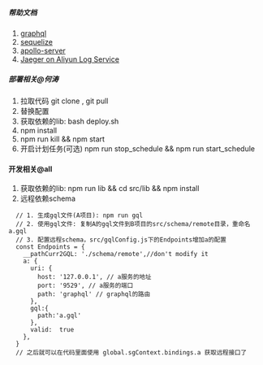 ##### 帮助文档
1. <a href="https://graphql.org" target="_blank">graphql</a>
2. <a href="http://docs.sequelizejs.com/" target="_blank">sequelize</a>
3. <a href="https://www.apollographql.com/docs/apollo-server/" target="_blank">apollo-server</a>
5. <a href="https://github.com/aliyun/aliyun-log-jaeger/blob/master/README_CN.md#%E9%94%99%E8%AF%AF%E8%AF%8A%E6%96%AD" target="_blank">Jaeger on Aliyun Log Service</a>

##### 部署相关@何涛
1. 拉取代码 git clone , git pull
2. 替换配置
3. 获取依赖的lib: bash deploy.sh
4. npm install
5. npm run kill && npm start
6. 开启计划任务(可选) npm run stop_schedule && npm run start_schedule

#### 开发相关@all
1. 获取依赖的lib: npm run lib && cd src/lib && npm install
2. 远程依赖schema
```
  // 1. 生成gql文件(A项目): npm run gql
  // 2. 使用gql文件: 复制A的gql文件到B项目的src/schema/remote目录，重命名a.gql
  // 3. 配置远程schema，src/gqlConfig.js下的Endpoints增加a的配置
  const Endpoints = {
    __pathCurr2GQL: './schema/remote',//don't modify it
    a: {
      uri: {
        host: '127.0.0.1', // a服务的地址
        port: '9529', // a服务的端口
        path: 'graphql' // graphql的路由
      },
      gql:{
        path:'a.gql'
      },
      valid:  true
    },
  }
  // 之后就可以在代码里面使用 global.sgContext.bindings.a 获取远程接口了
```

